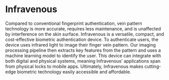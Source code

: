 # Infravenous

Compared to conventional fingerprint authentication, vein pattern technology is more accurate, requires less maintenance, and is unaffected by interference on the skin surface. Infravenous is a versatile, compact, and cost-effective biometric authentication device. To authenticate users, the device uses infrared light to image their finger vein pattern. Our imaging processing pipeline then extracts key features from the pattern and uses a machine learning model to identify the user. This device can integrate with both digital and physical systems, meaning Infravenous’ applications span from physical locks to mobile apps. Ultimately, Infravenous makes cutting-edge biometric technology easily accessible and affordable.
